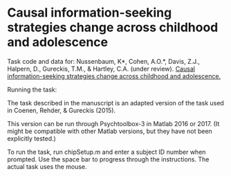 # Causal information-seeking strategies change across childhood and adolescence

Task code and data for: Nussenbaum, K*, Cohen, A.O.*, Davis, Z.J., Halpern, D., Gureckis, T.M., & Hartley, C.A. (under review). [Causal information-seeking strategies change across childhood and adolescence.](https://psyarxiv.com/qukac/)

Running the task:

The task described in the manuscript is an adapted version of the task used in Coenen, Rehder, & Gureckis (2015).

This version can be run through Psychtoolbox-3 in Matlab 2016 or 2017. (It might be compatible with other Matlab versions, but they have not been explicitly tested.)

To run the task, run chipSetup.m and enter a subject ID number when prompted. Use the space bar to progress through the instructions. The actual task uses the mouse.

